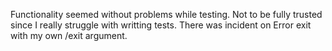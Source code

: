 Functionality seemed without problems while testing.
Not to be fully trusted since I really struggle with writting tests. 
There was incident on Error exit with my own /exit argument.